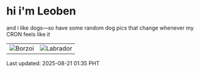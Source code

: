 # hi i'm Leoben

and i like dogs—so have some random dog pics that change whenever my CRON feels like it

|  |  |
|--------|----------|
| ![Borzoi](https://random-dog-vercel.vercel.app/api/random-borzoi?v=1755711347) | ![Labrador](https://random-dog-vercel.vercel.app/api/random-labrador?v=1755711347) |

Last updated: 2025-08-21 01:35 PHT
